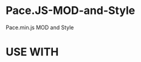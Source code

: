 # Pace.JS-MOD-and-Style
Pace.min.js MOD and Style

# USE WITH 
<script data-pace-options='{ restartOnPushState : false }' src="pace.min.js"></script>
